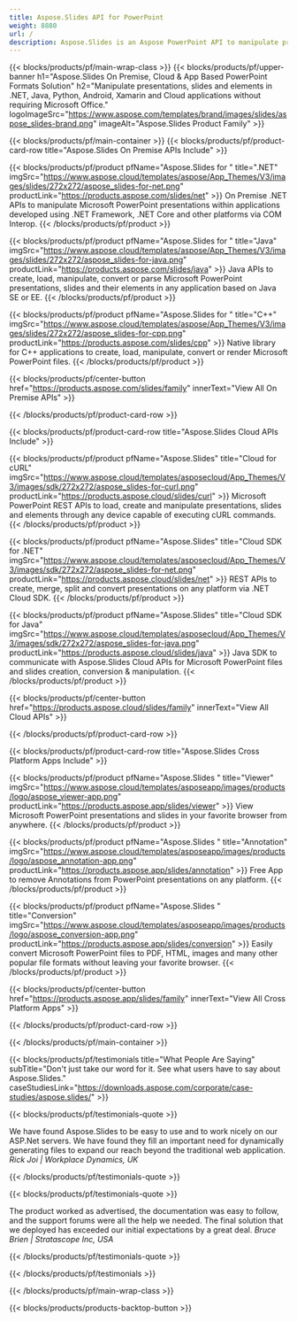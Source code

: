 ```yaml
---
title: Aspose.Slides API for PowerPoint 
weight: 8880
url: /
description: Aspose.Slides is an Aspose PowerPoint API to manipulate presentations. Aspose Slides Cloud provides PowerPoint Cloud API.
---
```


{{< blocks/products/pf/main-wrap-class >}}
{{< blocks/products/pf/upper-banner h1="Aspose.Slides On Premise, Cloud & App Based PowerPoint Formats Solution" h2="Manipulate presentations, slides and elements in .NET, Java, Python, Android, Xamarin and Cloud applications without requiring Microsoft Office." logoImageSrc="https://www.aspose.com/templates/brand/images/slides/aspose_slides-brand.png" imageAlt="Aspose.Slides Product Family" >}}

{{< blocks/products/pf/main-container >}}
{{< blocks/products/pf/product-card-row title="Aspose.Slides On Premise APIs Include" >}}

{{< blocks/products/pf/product pfName="Aspose.Slides for " title=".NET" imgSrc="https://www.aspose.cloud/templates/aspose/App_Themes/V3/images/slides/272x272/aspose_slides-for-net.png" productLink="https://products.aspose.com/slides/net" >}}
On Premise .NET APIs to manipulate Microsoft PowerPoint presentations within applications developed using .NET Framework, .NET Core and other platforms via COM Interop.
{{< /blocks/products/pf/product >}}

{{< blocks/products/pf/product pfName="Aspose.Slides for " title="Java" imgSrc="https://www.aspose.cloud/templates/aspose/App_Themes/V3/images/slides/272x272/aspose_slides-for-java.png" productLink="https://products.aspose.com/slides/java" >}}
Java APIs to create, load, manipulate, convert or parse Microsoft PowerPoint presentations, slides and their elements in any application based on Java SE or EE.
{{< /blocks/products/pf/product >}}

{{< blocks/products/pf/product pfName="Aspose.Slides for " title="C++" imgSrc="https://www.aspose.cloud/templates/aspose/App_Themes/V3/images/slides/272x272/aspose_slides-for-cpp.png" productLink="https://products.aspose.com/slides/cpp" >}}
Native library for C++ applications to create, load, manipulate, convert or render Microsoft PowerPoint files.
{{< /blocks/products/pf/product >}}

{{< blocks/products/pf/center-button href="https://products.aspose.com/slides/family" innerText="View All On Premise APIs" >}}

{{< /blocks/products/pf/product-card-row >}}

{{< blocks/products/pf/product-card-row title="Aspose.Slides Cloud APIs Include" >}}

{{< blocks/products/pf/product pfName="Aspose.Slides" title="Cloud for cURL" imgSrc="https://www.aspose.cloud/templates/asposecloud/App_Themes/V3/images/sdk/272x272/aspose_slides-for-curl.png" productLink="https://products.aspose.cloud/slides/curl" >}}
Microsoft PowerPoint REST APIs to load, create and manipulate presentations, slides and elements through any device capable of executing cURL commands.
{{< /blocks/products/pf/product >}}

{{< blocks/products/pf/product pfName="Aspose.Slides" title="Cloud SDK for .NET" imgSrc="https://www.aspose.cloud/templates/asposecloud/App_Themes/V3/images/sdk/272x272/aspose_slides-for-net.png" productLink="https://products.aspose.cloud/slides/net" >}}
REST APIs to create, merge, split and convert presentations on any platform via .NET Cloud SDK.
{{< /blocks/products/pf/product >}}

{{< blocks/products/pf/product pfName="Aspose.Slides" title="Cloud SDK for Java" imgSrc="https://www.aspose.cloud/templates/asposecloud/App_Themes/V3/images/sdk/272x272/aspose_slides-for-java.png" productLink="https://products.aspose.cloud/slides/java" >}}
Java SDK to communicate with Aspose.Slides Cloud APIs for Microsoft PowerPoint files and slides creation, conversion & manipulation.
{{< /blocks/products/pf/product >}}

{{< blocks/products/pf/center-button href="https://products.aspose.cloud/slides/family" innerText="View All Cloud APIs" >}}

{{< /blocks/products/pf/product-card-row >}}

{{< blocks/products/pf/product-card-row title="Aspose.Slides Cross Platform Apps Include" >}}

{{< blocks/products/pf/product pfName="Aspose.Slides " title="Viewer" imgSrc="https://www.aspose.cloud/templates/asposeapp/images/products/logo/aspose_viewer-app.png" productLink="https://products.aspose.app/slides/viewer" >}}
View Microsoft PowerPoint presentations and slides in your favorite browser from anywhere.
{{< /blocks/products/pf/product >}}

{{< blocks/products/pf/product pfName="Aspose.Slides " title="Annotation" imgSrc="https://www.aspose.cloud/templates/asposeapp/images/products/logo/aspose_annotation-app.png" productLink="https://products.aspose.app/slides/annotation" >}}
Free App to remove Annotations from PowerPoint presentations on any platform.
{{< /blocks/products/pf/product >}}

{{< blocks/products/pf/product pfName="Aspose.Slides " title="Conversion" imgSrc="https://www.aspose.cloud/templates/asposeapp/images/products/logo/aspose_conversion-app.png" productLink="https://products.aspose.app/slides/conversion" >}}
Easily convert Microsoft PowerPoint files to PDF, HTML, images and many other popular file formats without leaving your favorite browser.
{{< /blocks/products/pf/product >}}

{{< blocks/products/pf/center-button href="https://products.aspose.app/slides/family" innerText="View All Cross Platform Apps" >}}

{{< /blocks/products/pf/product-card-row >}}

{{< /blocks/products/pf/main-container >}}

{{< blocks/products/pf/testimonials title="What People Are Saying" subTitle="Don't just take our word for it. See what users have to say about Aspose.Slides." caseStudiesLink="https://downloads.aspose.com/corporate/case-studies/aspose.slides/" >}}

{{< blocks/products/pf/testimonials-quote >}}
<p class="first">
 We have found Aspose.Slides to be easy to use and to work nicely on our ASP.Net servers. We have found they fill an important need for dynamically generating files to expand our reach beyond the traditional web application.
 <em>
  Rick Joi | Workplace Dynamics, UK
 </em>
</p>

{{< /blocks/products/pf/testimonials-quote >}}

{{< blocks/products/pf/testimonials-quote >}}
<p class="second">
 The product worked as advertised, the documentation was easy to follow, and the support forums were all the help we needed. The final solution that we deployed has exceeded our initial expectations by a great deal.
 <em>
  Bruce Brien | Stratascope Inc, USA
 </em>
</p>

{{< /blocks/products/pf/testimonials-quote >}}

{{< /blocks/products/pf/testimonials >}}

{{< /blocks/products/pf/main-wrap-class >}}

{{< blocks/products/products-backtop-button >}}
